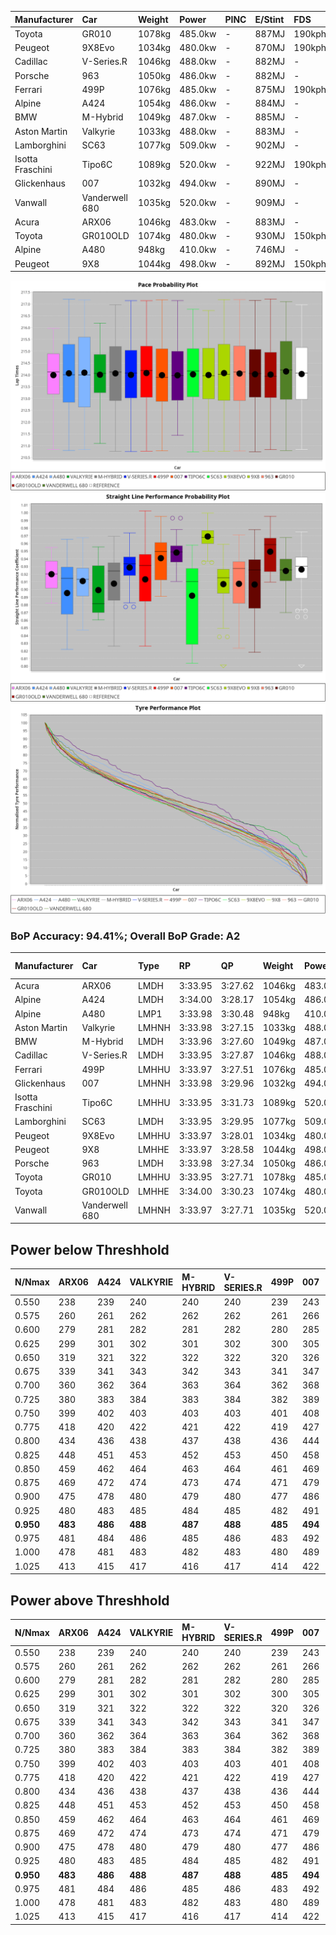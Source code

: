 | Manufacturer     | Car            | Weight | Power   | PINC    | E/Stint | FDS     |
|:-|:-|:-|:-|:-|:-|:-|
| Toyota           | GR010          | 1078kg | 485.0kw |    -    | 887MJ   | 190kph  |
| Peugeot          | 9X8Evo         | 1034kg | 480.0kw |    -    | 870MJ   | 190kph  |
| Cadillac         | V-Series.R     | 1046kg | 488.0kw |    -    | 882MJ   |    -    |
| Porsche          | 963            | 1050kg | 486.0kw |    -    | 882MJ   |    -    |
| Ferrari          | 499P           | 1076kg | 485.0kw |    -    | 875MJ   | 190kph  |
| Alpine           | A424           | 1054kg | 486.0kw |    -    | 884MJ   |    -    |
| BMW              | M-Hybrid       | 1049kg | 487.0kw |    -    | 885MJ   |    -    |
| Aston Martin     | Valkyrie       | 1033kg | 488.0kw |    -    | 883MJ   |    -    |
| Lamborghini      | SC63           | 1077kg | 509.0kw |    -    | 902MJ   |    -    |
| Isotta Fraschini | Tipo6C         | 1089kg | 520.0kw |    -    | 922MJ   | 190kph  |
| Glickenhaus      | 007            | 1032kg | 494.0kw |    -    | 890MJ   |    -    |
| Vanwall          | Vanderwell 680 | 1035kg | 520.0kw |    -    | 909MJ   |    -    |
| Acura            | ARX06          | 1046kg | 483.0kw |    -    | 883MJ   |    -    |
| Toyota           | GR010OLD       | 1074kg | 480.0kw |    -    | 930MJ   | 150kph  |
| Alpine           | A480           | 948kg  | 410.0kw |    -    | 746MJ   |    -    |
| Peugeot          | 9X8            | 1044kg | 498.0kw |    -    | 892MJ   | 150kph  |

![PACECHART](./IMG/AUTO.png)
![STRAIGHTLINEPERFORMANCECHART](./IMG/AUTO_sp.png)
![TYREPERFORMANCECHART](./IMG/AUTO_tw.png)

### BoP Accuracy: 94.41%; Overall BoP Grade: A2
| Manufacturer     | Car            | Type  | RP      | QP      | Weight | Power¹  | Threshhold | PINC    | Power²   | E/Stint | AVG Vmax  | FDS     | RDLC | L/Stint | BOP-Grade | Model Accuracy | Model Points | Match%  | SimDiff |
|:-|:-|:-|:-|:-|:-|:-|:-|:-|:-|:-|:-|:-|:-|:-|:-|:-|:-|:-|:-|
| Acura            | ARX06          | LMDH  | 3:33.95 | 3:27.62 | 1046kg | 483.0kw | 0.0kph     |    -    | 483.00kw |  883MJ  | 317.18kph |    -    | 1.02 | 12      | +B2       | 100.00%        | 996          | 83.72%  | #       |
| Alpine           | A424           | LMDH  | 3:34.00 | 3:28.17 | 1054kg | 486.0kw | 0.0kph     |    -    | 486.00kw |  884MJ  | 312.83kph |    -    | 1.02 | 12      | ~A1       | 96.10%         | 2390         | 97.45%  | #       |
| Alpine           | A480           | LMP1  | 3:33.98 | 3:30.48 |  948kg | 410.0kw | 0.0kph     |    -    | 410.00kw |  746MJ  | 313.82kph |    -    | 0.99 | 11      | ~A1       | 95.62%         | 1701         | 100.00% | -0.61   |
| Aston Martin     | Valkyrie       | LMHNH | 3:33.98 | 3:27.15 | 1033kg | 488.0kw | 0.0kph     |    -    | 488.00kw |  883MJ  | 314.89kph |    -    | 1.04 | 12      | +C2       | 100.00%        | 466          | 74.30%  | #       |
| BMW              | M-Hybrid       | LMDH  | 3:33.96 | 3:27.60 | 1049kg | 487.0kw | 0.0kph     |    -    | 487.00kw |  885MJ  | 315.36kph |    -    | 1.02 | 12      | ~A1       | 100.00%        | 3339         | 99.98%  | #       |
| Cadillac         | V-Series.R     | LMDH  | 3:33.95 | 3:27.87 | 1046kg | 488.0kw | 0.0kph     |    -    | 488.00kw |  882MJ  | 317.74kph |    -    | 1.02 | 12      | ~A1       | 99.56%         | 5841         | 100.00% | #       |
| Ferrari          | 499P           | LMHHU | 3:33.97 | 3:27.51 | 1076kg | 485.0kw | 0.0kph     |    -    | 485.00kw |  875MJ  | 314.64kph | 190kph  | 1.03 | 12      | ~A1       | 99.57%         | 7417         | 100.00% | #       |
| Glickenhaus      | 007            | LMHNH | 3:33.98 | 3:29.96 | 1032kg | 494.0kw | 0.0kph     |    -    | 494.00kw |  890MJ  | 322.86kph |    -    | 0.96 | 12      | ~A1       | 93.90%         | 2170         | 99.30%  | +1.73   |
| Isotta Fraschini | Tipo6C         | LMHHU | 3:33.95 | 3:31.73 | 1089kg | 520.0kw | 0.0kph     |    -    | 520.00kw |  922MJ  | 320.56kph | 190kph  | 1.02 | 12      | +B2       | 100.00%        | 132          | 83.06%  | +1.55   |
| Lamborghini      | SC63           | LMDH  | 3:33.95 | 3:29.95 | 1077kg | 509.0kw | 0.0kph     |    -    | 509.00kw |  902MJ  | 313.63kph |    -    | 1.03 | 12      | ~A1       | 100.00%        | 784          | 97.35%  | +1.53   |
| Peugeot          | 9X8Evo         | LMHHU | 3:33.97 | 3:28.01 | 1034kg | 480.0kw | 0.0kph     |    -    | 480.00kw |  870MJ  | 325.25kph | 190kph  | 1.02 | 12      | +B1       | 100.00%        | 1891         | 88.50%  | #       |
| Peugeot          | 9X8            | LMHHE | 3:33.97 | 3:28.58 | 1044kg | 498.0kw | 0.0kph     |    -    | 498.00kw |  892MJ  | 315.23kph | 150kph  | 1.03 | 12      | ~A1       | 99.96%         | 4579         | 100.00% | -0.39   |
| Porsche          | 963            | LMDH  | 3:33.98 | 3:27.34 | 1050kg | 486.0kw | 0.0kph     |    -    | 486.00kw |  882MJ  | 315.15kph |    -    | 1.02 | 12      | ~A1       | 98.39%         | 16118        | 100.00% | #       |
| Toyota           | GR010          | LMHHU | 3:33.95 | 3:27.71 | 1078kg | 485.0kw | 0.0kph     |    -    | 485.00kw |  887MJ  | 313.37kph | 190kph  | 1.02 | 12      | ~A1       | 99.90%         | 5196         | 100.00% | #       |
| Toyota           | GR010OLD       | LMHHE | 3:34.00 | 3:30.23 | 1074kg | 480.0kw | 0.0kph     |    -    | 480.00kw |  930MJ  | 320.30kph | 150kph  | 1.02 | 12      | +B1       | 97.31%         | 905          | 86.93%  | +2.22   |
| Vanwall          | Vanderwell 680 | LMHNH | 3:33.97 | 3:27.71 | 1035kg | 520.0kw | 0.0kph     |    -    | 520.00kw |  909MJ  | 322.82kph |    -    | 1.01 | 12      | ~A1       | 98.91%         | 543          | 100.00% | +0.56   |

## Power below Threshhold
| N/Nmax    | ARX06   | A424    | VALKYRIE | M-HYBRID | V-SERIES.R | 499P    | 007     | TIPO6C  | SC63    | 9X8EVO  | 9X8     | 963     | GR010   | GR010OLD | VANDERWELL 680 | ​     | RPM      | A480       |
|:-|:-|:-|:-|:-|:-|:-|:-|:-|:-|:-|:-|:-|:-|:-|:-|:-|:-|:-|
|  0.550    |  238    |  239    |  240     |  240     |  240       |  239    |  243    |  256    |  251    |  236    |  245    |  239    |  239    |  236     |  256           |  ​    |   --     |   -        |
|  0.575    |  260    |  261    |  262     |  262     |  262       |  261    |  266    |  279    |  274    |  258    |  268    |  261    |  261    |  258     |  279           |  ​    |   --     |   -        |
|  0.600    |  279    |  281    |  282     |  281     |  282       |  280    |  285    |  300    |  294    |  277    |  288    |  281    |  280    |  277     |  300           |  ​    |   --     |   -        |
|  0.625    |  299    |  301    |  302     |  301     |  302       |  300    |  305    |  322    |  315    |  297    |  308    |  301    |  300    |  297     |  322           |  ​    |   --     |   -        |
|  0.650    |  319    |  321    |  322     |  322     |  322       |  320    |  326    |  343    |  336    |  317    |  329    |  321    |  320    |  317     |  343           |  ​    |   --     |   -        |
|  0.675    |  339    |  341    |  343     |  342     |  343       |  341    |  347    |  365    |  357    |  337    |  350    |  341    |  341    |  337     |  365           |  ​    |   --     |   -        |
|  0.700    |  360    |  362    |  364     |  363     |  364       |  362    |  368    |  387    |  379    |  358    |  371    |  362    |  362    |  358     |  387           |  ​    |   --     |   -        |
|  0.725    |  380    |  383    |  384     |  383     |  384       |  382    |  389    |  409    |  400    |  378    |  392    |  383    |  382    |  378     |  409           |  ​    |   --     |   -        |
|  0.750    |  399    |  402    |  403     |  403     |  403       |  401    |  408    |  430    |  421    |  397    |  411    |  402    |  401    |  397     |  430           |  ​    |   --     |   -        |
|  0.775    |  418    |  420    |  422     |  421     |  422       |  419    |  427    |  449    |  440    |  415    |  430    |  420    |  419    |  415     |  449           |  ​    |  5000    |  -3213569  |
|  0.800    |  434    |  436    |  438     |  437     |  438       |  436    |  444    |  467    |  457    |  431    |  447    |  436    |  436    |  431     |  467           |  ​    |  5500    |  -3499979  |
|  0.825    |  448    |  451    |  453     |  452     |  453       |  450    |  458    |  482    |  472    |  445    |  462    |  451    |  450    |  445     |  482           |  ​    |  5999    |  -3800400  |
|  0.850    |  459    |  462    |  464     |  463     |  464       |  461    |  469    |  494    |  484    |  456    |  473    |  462    |  461    |  456     |  494           |  ​    |  6499    |  -4114832  |
|  0.875    |  469    |  472    |  474     |  473     |  474       |  471    |  479    |  505    |  494    |  466    |  483    |  472    |  471    |  466     |  505           |  ​    |  7000    |  -4443276  |
|  0.900    |  475    |  478    |  480     |  479     |  480       |  477    |  486    |  512    |  501    |  472    |  490    |  478    |  477    |  472     |  512           |  ​    |  7500    |  -4785730  |
|  0.925    |  480    |  483    |  485     |  484     |  485       |  482    |  491    |  517    |  506    |  477    |  495    |  483    |  482    |  477     |  517           |  ​    |  8000    |  407       |
| **0.950** | **483** | **486** | **488**  | **487**  | **488**    | **485** | **494** | **520** | **509** | **480** | **498** | **486** | **485** | **480**  | **520**        | **​** | **8499** | **410**    |
|  0.975    |  481    |  484    |  486     |  485     |  486       |  483    |  492    |  518    |  507    |  478    |  496    |  484    |  483    |  478     |  518           |  ​    |  9000    |  205       |
|  1.000    |  478    |  481    |  483     |  482     |  483       |  480    |  489    |  514    |  504    |  475    |  493    |  481    |  480    |  475     |  514           |  ​    |   --     |   -        |
|  1.025    |  413    |  415    |  417     |  416     |  417       |  414    |  422    |  444    |  435    |  410    |  425    |  415    |  414    |  410     |  444           |  ​    |   --     |   -        |

## Power above Threshhold
| N/Nmax    | ARX06   | A424    | VALKYRIE | M-HYBRID | V-SERIES.R | 499P    | 007     | TIPO6C  | SC63    | 9X8EVO  | 9X8     | 963     | GR010   | GR010OLD | VANDERWELL 680 | ​     | RPM      | A480       |
|:-|:-|:-|:-|:-|:-|:-|:-|:-|:-|:-|:-|:-|:-|:-|:-|:-|:-|:-|
|  0.550    |  238    |  239    |  240     |  240     |  240       |  239    |  243    |  256    |  251    |  236    |  245    |  239    |  239    |  236     |  256           |  ​    |   --     |   -        |
|  0.575    |  260    |  261    |  262     |  262     |  262       |  261    |  266    |  279    |  274    |  258    |  268    |  261    |  261    |  258     |  279           |  ​    |   --     |   -        |
|  0.600    |  279    |  281    |  282     |  281     |  282       |  280    |  285    |  300    |  294    |  277    |  288    |  281    |  280    |  277     |  300           |  ​    |   --     |   -        |
|  0.625    |  299    |  301    |  302     |  301     |  302       |  300    |  305    |  322    |  315    |  297    |  308    |  301    |  300    |  297     |  322           |  ​    |   --     |   -        |
|  0.650    |  319    |  321    |  322     |  322     |  322       |  320    |  326    |  343    |  336    |  317    |  329    |  321    |  320    |  317     |  343           |  ​    |   --     |   -        |
|  0.675    |  339    |  341    |  343     |  342     |  343       |  341    |  347    |  365    |  357    |  337    |  350    |  341    |  341    |  337     |  365           |  ​    |   --     |   -        |
|  0.700    |  360    |  362    |  364     |  363     |  364       |  362    |  368    |  387    |  379    |  358    |  371    |  362    |  362    |  358     |  387           |  ​    |   --     |   -        |
|  0.725    |  380    |  383    |  384     |  383     |  384       |  382    |  389    |  409    |  400    |  378    |  392    |  383    |  382    |  378     |  409           |  ​    |   --     |   -        |
|  0.750    |  399    |  402    |  403     |  403     |  403       |  401    |  408    |  430    |  421    |  397    |  411    |  402    |  401    |  397     |  430           |  ​    |   --     |   -        |
|  0.775    |  418    |  420    |  422     |  421     |  422       |  419    |  427    |  449    |  440    |  415    |  430    |  420    |  419    |  415     |  449           |  ​    |  5000    |  -3213569  |
|  0.800    |  434    |  436    |  438     |  437     |  438       |  436    |  444    |  467    |  457    |  431    |  447    |  436    |  436    |  431     |  467           |  ​    |  5500    |  -3499979  |
|  0.825    |  448    |  451    |  453     |  452     |  453       |  450    |  458    |  482    |  472    |  445    |  462    |  451    |  450    |  445     |  482           |  ​    |  5999    |  -3800400  |
|  0.850    |  459    |  462    |  464     |  463     |  464       |  461    |  469    |  494    |  484    |  456    |  473    |  462    |  461    |  456     |  494           |  ​    |  6499    |  -4114832  |
|  0.875    |  469    |  472    |  474     |  473     |  474       |  471    |  479    |  505    |  494    |  466    |  483    |  472    |  471    |  466     |  505           |  ​    |  7000    |  -4443276  |
|  0.900    |  475    |  478    |  480     |  479     |  480       |  477    |  486    |  512    |  501    |  472    |  490    |  478    |  477    |  472     |  512           |  ​    |  7500    |  -4785730  |
|  0.925    |  480    |  483    |  485     |  484     |  485       |  482    |  491    |  517    |  506    |  477    |  495    |  483    |  482    |  477     |  517           |  ​    |  8000    |  407       |
| **0.950** | **483** | **486** | **488**  | **487**  | **488**    | **485** | **494** | **520** | **509** | **480** | **498** | **486** | **485** | **480**  | **520**        | **​** | **8499** | **410**    |
|  0.975    |  481    |  484    |  486     |  485     |  486       |  483    |  492    |  518    |  507    |  478    |  496    |  484    |  483    |  478     |  518           |  ​    |  9000    |  205       |
|  1.000    |  478    |  481    |  483     |  482     |  483       |  480    |  489    |  514    |  504    |  475    |  493    |  481    |  480    |  475     |  514           |  ​    |   --     |   -        |
|  1.025    |  413    |  415    |  417     |  416     |  417       |  414    |  422    |  444    |  435    |  410    |  425    |  415    |  414    |  410     |  444           |  ​    |   --     |   -        |
